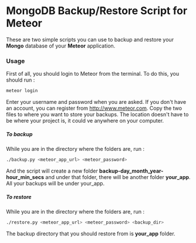 MongoDB Backup/Restore Script for Meteor
==========

These are two simple scripts you can use to backup and restore your **Mongo** database of your **Meteor** application. 

### Usage
First of all, you should login to Meteor from the terminal. To do this, you should run :
```sh
meteor login
```
Enter your username and password when you are asked. If you don't have an account, you can register from http://www.meteor.com. Copy the two files to where you want to store your backups. The location doesn't have to be where your project is, it could ve anywhere on your computer. 

##### To backup
While you are in the directory where the folders are, run :
```sh
./backup.py <meteor_app_url> <meteor_password>
```
And the script will create a new folder **backup-day\_month\_year-hour\_min\_secs** and under that folder, there will be another folder **your_app**. All your backups will be under your_app.

##### To restore
While you are in the directory where the folders are, run :
```sh
./restore.py <meteor_app_url> <meteor_password> <backup_dir>
```
The backup directory that you should restore from is **your_app** folder.